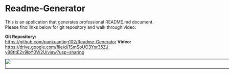 # Readme-Generator
This is an application that generates professional README.md document.
Please find links below for git repository and walk through video:

<b>Git Repository:</b>
<br>https://github.com/pankuanting102/Readme-Generator
<b>Video:</b>
<br>https://drive.google.com/file/d/1SmSoUO3Yxr35ZJ-y88tItE2v9IpY0W2U/view?usp=sharing
<br><div style="width: 90vw; margin: auto; border: 1px black solid">
<img src="/assets/readme-demo.gif">
</div>
